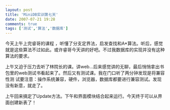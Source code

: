 ```yaml
---
layout: post
title: 'MiniDB实训第七天'
date: 2007-07-21 19:28
comments: true
tags: ['测试','算法','数据库']
---
```


今天上午上完睿哥的课程
，听懂了分支定界法，启发查找和A*算法。听后，感觉就是这些算法不过如此。或许睿哥今天讲的好吧。不过我数据库的实现并没有这种算法的要求。

上午又迫于压力去听了林院长的课。讲web...后来感觉讲的无聊，最后悄悄拿出书包里的web测试书看起来了。然后又有测试课。我在门口听了两分钟发现是将兼容性测
试要注意：操作系统兼容，硬件，浏览器，数据库都要进行兼容测试。发现没有新意，就走了。

上午回来搞定了Update方法。下午和界面模块结合起来运行。今天终于可以从界面创建新表了！

